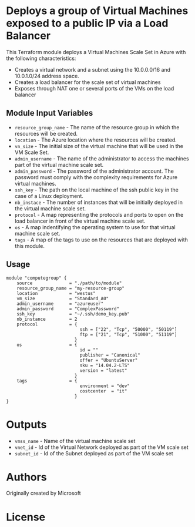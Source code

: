Deploys a group of Virtual Machines exposed to a public IP via a Load Balancer
==============================================================================

This Terraform module deploys a Virtual Machines Scale Set in Azure with the following characteristics: 

- Creates a virtual network and a subnet using the 10.0.0.0/16 and 10.0.1.0/24 address space.
- Creates a load balancer for the scale set of virtual machines
- Exposes through NAT one or several ports of the VMs on the load balancer

Module Input Variables 
----------------------

- `resource_group_name` - The name of the resource group in which the resources will be created.
- `location` - The Azure location where the resources will be created.
- `vn_size` - The initial size of the virtual machine that will be used in the VM Scale Set.
- `admin_username` - The name of the administrator to access the machines part of the virtual machine scale set. 
- `admin_password` - The password of the administrator account. The password must comply with the complexity requirements for Azure virtual machines.
- `ssh_key` - The path on the local machine of the ssh public key in the case of a Linux deployment.  
- `nb_instace` - The number of instances that will be initially deployed in the virtual machine scale set.
- `protocol` - A map representing the protocols and ports to open on the load balancer in front of the virtual machine scale set.
- `os` - A map indentifying the operating system to use for that virtual machine scale set.
- `tags` - A map of the tags to use on the resources that are deployed with this module.


Usage
-----

```hcl 
module "computegroup" { 
    source              = "./path/to/module"
    resource_group_name = "my-resource-group"
    location            = "westus"
    vm_size             = "Standard_A0"
    admin_username      = "azureuser"
    admin_password      = "ComplexPassword"
    ssh_key             = "~/.ssh/demo_key.pub"
    nb_instance         = 2
    protocol            = {
                            ssh = ["22", "Tcp", "50000", "50119"]
                            ftp = ["21", "Tcp", "51000", "51119"]
                          }
    os                  = {
                            id = ""
                            publisher = "Canonical"
                            offer = "UbuntuServer"
                            sku = "14.04.2-LTS"
                            version = "latest"
                          }
    tags                = {
                            environment = "dev"
                            costcenter  = "it"
                          }
}

```

Outputs
=======

- `vmss_name` - Name of the virtual machine scale set
- `vnet_id` - Id of the Virtual Network deployed as part of the VM scale set
- `subnet_id` - Id of the Subnet deployed as part of the VM scale set

Authors
=======
Originally created by Microsoft

License
=======

